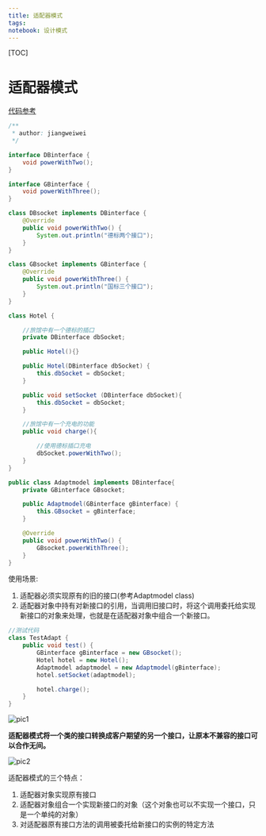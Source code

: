 ```yaml
---
title: 适配器模式
tags: 
notebook: 设计模式
---
```


[TOC]

# 适配器模式

[代码参考](http://blog.csdn.net/zhangjg_blog/article/details/18735243)

``` java
/**
 * author: jiangweiwei
 */

interface DBinterface {
    void powerWithTwo();
}

interface GBinterface {
    void powerWithThree();
}

class DBsocket implements DBinterface {
    @Override
    public void powerWithTwo() {
        System.out.println("德标两个接口");
    }
}

class GBsocket implements GBinterface {
    @Override
    public void powerWithThree() {
        System.out.println("国标三个接口");
    }
}

class Hotel {

    //旅馆中有一个德标的插口
    private DBinterface dbSocket;

    public Hotel(){}

    public Hotel(DBinterface dbSocket) {
        this.dbSocket = dbSocket;
    }

    public void setSocket (DBinterface dbSocket){
        this.dbSocket = dbSocket;
    }

    //旅馆中有一个充电的功能
    public void charge(){

        //使用德标插口充电
        dbSocket.powerWithTwo();
    }
}

public class Adaptmodel implements DBinterface{
    private GBinterface GBsocket;

    public Adaptmodel(GBinterface gBinterface) {
        this.GBsocket = gBinterface;
    }

    @Override
    public void powerWithTwo() {
        GBsocket.powerWithThree();
    }
}
```

使用场景:

1. 适配器必须实现原有的旧的接口(参考Adaptmodel class)
1. 适配器对象中持有对新接口的引用，当调用旧接口时，将这个调用委托给实现新接口的对象来处理，也就是在适配器对象中组合一个新接口。

``` java
//测试代码
class TestAdapt {
    public void test() {
        GBinterface gBinterface = new GBsocket();
        Hotel hotel = new Hotel();
        Adaptmodel adaptmodel = new Adaptmodel(gBinterface);
        hotel.setSocket(adaptmodel);

        hotel.charge();
    }
}
```

![pic1](http://img.blog.csdn.net/20140125232924281?watermark/2/text/aHR0cDovL2Jsb2cuY3Nkbi5uZXQvemhhbmdqZ19ibG9n/font/5a6L5L2T/fontsize/400/fill/I0JBQkFCMA==/dissolve/70/gravity/SouthEast)

**适配器模式将一个类的接口转换成客户期望的另一个接口，让原本不兼容的接口可以合作无间。**

![pic2](http://img.blog.csdn.net/20140125234508421?watermark/2/text/aHR0cDovL2Jsb2cuY3Nkbi5uZXQvemhhbmdqZ19ibG9n/font/5a6L5L2T/fontsize/400/fill/I0JBQkFCMA==/dissolve/70/gravity/SouthEast)

适配器模式的三个特点：

1. 适配器对象实现原有接口
1. 适配器对象组合一个实现新接口的对象（这个对象也可以不实现一个接口，只是一个单纯的对象）
1. 对适配器原有接口方法的调用被委托给新接口的实例的特定方法

